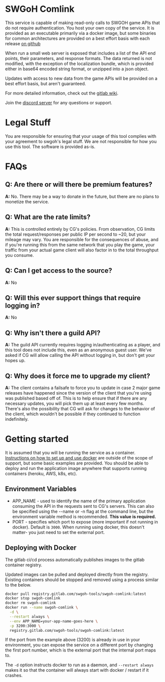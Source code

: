 # SWGoH Comlink

This service is capable of making read-only calls to SWGOH game APIs that do not require authentication.  You host your own copy of the service.  It is provided as an executable primarily via a docker image, but some binaries for common architectures are provided on a best effort basis with each release [on github](https://github.com/sw-goh-tools/swgoh-comlink/releases)

When run a small web server is exposed that includes a list of the API end points, their parameters, and response formats.  The data returned is not modified, with the exception of the localization bundle, which is provided either in base64 encoded string format, or unzipped into a json object.

Updates with access to new data from the game APIs will be provided on a best effort basis, but aren't guaranteed.

For more detailed information, check out the [gitlab wiki](https://gitlab.com/swgoh-tools/swgoh-comlink/-/wikis/home).

Join the [discord server](https://discord.gg/zs3DwRrXQP) for any questions or support.

# Legal Stuff

You are responsible for ensuring that your usage of this tool complies with your agreement to swgoh's legal stuff.  We are not responsible for how you use this tool.  The software is provided as-is.

# FAQs

## **Q: Are there or will there be premium features?**

**A:** No.  There may be a way to donate in the future, but there are no plans to monetize the service.

## **Q: What are the rate limits?**

**A:** This is controlled entirely by CG's policies.  From observation, CG limits the total request/responses per public IP per second to ~20, but your mileage may vary.  You are responsible for the consequences of abuse, and if you're running this from the same network that you play the game, your traffic from your actual game client will also factor in to the total throughput you consume.

## **Q: Can I get access to the source?**

**A:** No

## **Q: Will this ever support things that require logging in?**

**A:** No

## **Q: Why isn't there a guild API?**

**A:** The guild API currently requires logging in/authenticating as a player, and this tool does not include this, even as an anonymous guest user.  We've asked if CG will allow calling the API without logging in, but don't get your hopes up.

## **Q: Why does it force me to upgrade my client?**

**A:** The client contains a failsafe to force you to update in case 2 major game releases have happened since the version of the client that you're using was published based off of.  This is to help ensure that if there are any necessary updates, you will pick them up at least every few months.  There's also the possibility that CG will ask for changes to the behavior of the client, which wouldn't be possible if they continued to function indefinitely.

# Getting started

It is assumed that you will be running the service as a container.  [Instructions on how to set up and use docker](https://docs.docker.com/engine/install/) are outside of the scope of support, but some basic examples are provided.  You should be able to deploy and run the application image anywhere that supports running containers (heroku, AWS, k8s, etc).

## Environment Variables

- APP_NAME - used to identify the name of the primary application consuming the API in the requests sent to CG's servers.  This can also be specified using the --name or -n flag at the command line, but the environment variable method is recommended.  **This value is required.**
- PORT - specifies which port to expose (more important if not running in docker).  Default is `3000`.  When running using docker, this doesn't matter- you just need to set the external port.

## Deploying with Docker

The gitlab ci/cd process automatically publishes images to the gitlab container registry.

Updated images can be pulled and deployed directly from the registry.  Existing containers should be stopped and removed using a process similar to the below.

```sh
docker pull registry.gitlab.com/swgoh-tools/swgoh-comlink:latest
docker stop swgoh-comlink
docker rm swgoh-comlink
docker run --name swgoh-comlink \
  -d \
  --restart always \
  --env APP_NAME=your-app-name-goes-here \
  -p 3200:3000 \
  registry.gitlab.com/swgoh-tools/swgoh-comlink:latest
```

If the port from the example above (3200) is already in use in your environment, you can expose the service on a different port by changing the first port number, which is the external port that the internal port maps to.

The `-d` option instructs docker to run as a daemon, and `--restart always` makes it so that the container will always start with docker / restart if it crashes.